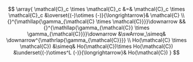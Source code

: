 $$
   \array{
      \mathcal{C}_c \times \mathcal{C}_c 
        &=&  
      \mathcal{C}_c \times \mathcal{C}_c 
        &\overset{(-)\otimes (-)}{\longrightarrow}& 
      \mathcal{C}
      \\
     {}^{\mathllap{\gamma_{\mathcal{C} \times \mathcal{C}}}}\downarrow
     &&
    {}^{\mathllap{\gamma_{\mathcal{C}} \times \gamma_{\mathcal{C}}}}\downarrow 
      &\swArrow_\simeq& 
     \downarrow^{\mathrlap{\gamma_{\mathcal{C}}}}
    \\
    Ho(\mathcal{C} \times \mathcal{C})
    &\simeq&
   Ho(\mathcal{C})\times Ho(\mathcal{C})
    &\underset{(-)\otimes^L (-)}{\longrightarrow}&
   Ho(\mathcal{C})
   }
$$
